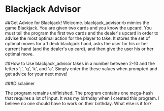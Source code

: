 # Blackjack Advisor

##Get Advice for Blackjack!
Welcome.
blackjack_advisor.rb mimics the game Blackjack. You are given two cards and you
know the upcard. You must tell the program the first two cards and the dealer's
upcard in order to advise the most optimal action for the player to take. It
stores the set of optimal moves for a 1 deck blackjack hand, asks the user for
his or her current hand (and the dealer's up card), and then give the user his
or her optimal move.

##How to Use
blackjack_advisor takes in a number between 2-10 and the letters 'j', 'q', 'k',
and 'a'. Simply enter the these values when prompted and get advice for your
next move!

###Disclaimer

The program remains unifinished. The program contains one mega-hash that
requires a lot of input. It was my birthday when I created this program. I
believe no one should have to work on their birthday. What else is it for?
